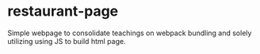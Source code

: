 # restaurant-page

Simple webpage to consolidate teachings on webpack bundling and solely utilizing
using JS to build html page.